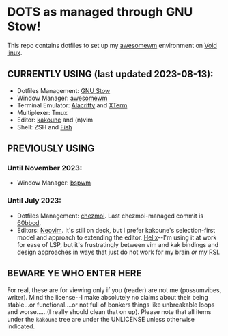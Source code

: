 # DOTS as managed through GNU Stow!

This repo contains dotfiles to set up my [awesomewm](https://awesomewm.org) environment on [Void linux](https://voidlinux.org/).

## CURRENTLY USING (last updated 2023-08-13):

- Dotfiles Management: [GNU Stow](https://www.gnu.org/software/stow/)
- Window Manager: [awesomewm](https://awesomewm.org)
- Terminal Emulator: [Alacritty](https://alacritty.org/) and [XTerm](https://invisible-island.net/xterm/)
- Multiplexer: Tmux
- Editor: [kakoune](https://kakoune.org/) and (n)vim
- Shell: ZSH and [Fish](https://fishshell.com/)

## PREVIOUSLY USING
### Until November 2023:
- Window Manager: [bspwm](https://github.com/baskerville/bspwm)

### Until July 2023:
- Dotfiles Management: [chezmoi](https://www.chezmoi.io). Last chezmoi-managed commit is [60bbcd](https://github.com/possumvibes/dotfiles/tree/60bbcd20b981f844197c40eb074131988ec28784). 
- Editors: [Neovim](neovim.io/). It's still on deck, but I prefer kakoune's selection-first model and approach to extending the editor. [Helix](https://helix-editor.com/)--I'm using it at work for ease of LSP, but it's frustratingly between vim and kak bindings and design approaches in ways that just do not work for my brain *or* my RSI.

## BEWARE YE WHO ENTER HERE
For real, these are for viewing only if you (reader) are not me (possumvibes, writer). Mind the license--I make absolutely no claims about their being stable...or functional....or not full of bonkers things like unbreakable loops and worse......(I really should clean that on up). Please note that all items under the `kakoune` tree are under the UNLICENSE unless otherwise indicated.
